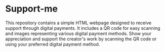 # Support-me
This repository contains a simple HTML webpage designed to receive support through digital payments. It includes a QR code for easy scanning and images representing various digital payment methods. Show your appreciation and support the creator's work by scanning the QR code or using your preferred digital payment method.
